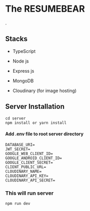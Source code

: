 # The RESUMEBEAR

.





## Stacks

- TypeScript

- Node js
- Express js
- MongoDB
- Cloudinary (for image hosting)





## Server Installation

```
cd server
npm install or yarn install
```

#### Add .env file to root server directory

```
DATABASE_URI=
JWT_SECRET=
GOOGLE_WEB_CLIENT_ID=
GOOGLE_ANDROID_CLIENT_ID=
GOOGLE_CLIENT_SECRET=
CLIENT_PUBLIC_URL=
CLOUDINARY_NAME=
CLOUDINARY_API_KEY=
CLOUDINARY_API_SECRET=
```

### This will run server

```
npm run dev
```




